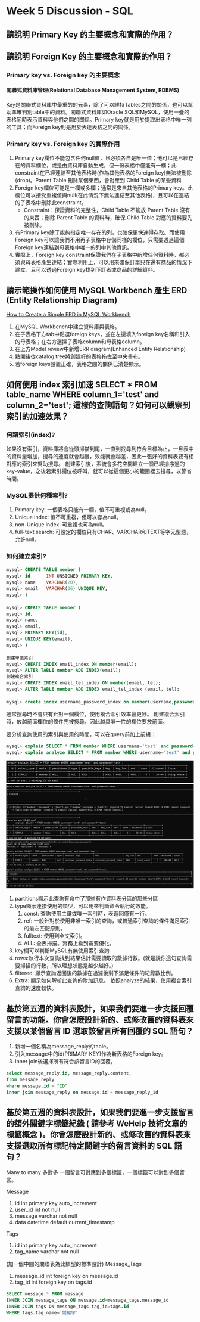 # Week 5 Discussion - SQL

## 請說明 Primary Key 的主要概念和實際的作用？

## 請說明 Foreign Key 的主要概念和實際的作用？

### Primary key vs. Foreign key 的主要概念

#### 關聯式資料庫管理(Relational Database Management System, RDBMS)

Key是關聯式資料庫中最重的的元素，除了可以維持Tables之間的關係，也可以幫助準確判別table中的資料。關聯式資料庫如Oracle SQL和MySQL，使用一疊的表格同時表示資料與他們之間的關係。Primary key就是用於提取出表格中唯一列的工具；而Foreign key則是用於表達表格之間的關係。

### Primary key vs. Foreign key 的實際作用

1. Primary key欄位不能包含任何null值，且必須各自是唯一值；他可以是已經存在的資料欄位，或是由資料庫自動生成，但一份表格中僅能有一欄；此constraint在已經連結至其他表格時(作為其他表格的Foreign key)無法被刪除(drop)。Parent Table 刪除某個東西，會對應到 Child Table 的某些資料
2. Foreign key欄位可能是一欄或多欄；通常是來自其他表格的Primary key。此欄位可以接受重複值與null(在此情況下無法連結至其他表格)，且可以在連結的子表格中刪除此constraint。
    + Constraint：保證資料的完整性，Child Table 不能放 Parent Table 沒有的東西；刪除 Parent Table 的資料時，確保 Child Table 對應的資料要先被刪除。
3. 有Primary key除了能夠指定唯一存在的列，也確保更快速得存取。而使用Foreign key可以讓我們不用再子表格中存儲同樣的欄位，只需要透過這個Foreign key連結到母表格中唯一的列中其他資訊。
4. 實際上，Foreign key constraint保證我們在子表格中新增任何資料時，都必須與母表格產生連結；實際利用上，可以用來確保訂單只在還有商品的情況下建立，且可以透過Foreign key找到下訂者或商品的詳細資料。

## 請示範操作如何使用 MySQL Workbench 產生 ERD (Entity Relationship Diagram)

[How to Create a Simple ERD in MySQL Workbench](https://www.databasestar.com/mysql-workbench-erd/)

1. 在MySQL Workbench中建立資料庫與表格。
2. 在子表格下方tab中點選foreign keys，並在左邊填入foreign key名稱和引入的母表格；在右方選擇子表格column和母表格column。
3. 在上方Model review中新增ERR diagram(Enhanced Entity Relationship)
4. 點開後從catalog tree將創建好的表格拖曳至中央畫布。
5. 若foreign keys設置正確，表格之間的關係已清楚顯示。

## 如何使用 index 索引加速 SELECT * FROM table_name WHERE column_1='test' and column_2='test'; 這樣的查詢語句？如何可以觀察到索引的加速效果？

### 何謂索引(index)?

如果沒有索引，資料庫將會從頭掃描到尾，一直到找尋到符合目標為止，一旦表中的資料量增加，搜尋的速度就會越慢，效能就會越差，因此一張好的資料表要有相對應的索引來幫助搜尋。
創建索引後，系統會多花空間建立一個已經排序過的key-value，之後若索引欄位被呼叫，就可以從這個更小的範圍裡去搜尋，以節省時間。

### MySQL提供何種索引?

1. Primary key: 一個表格只能有一欄，值不可重複或為null。
2. Unique index: 值不可重複，但可以存為null。
3. non-Unique index: 可重複也可為null。
4. full-text search: 可設定的欄位只有CHAR、VARCHAR和TEXT等字元型態，允許null。

### 如何建立索引?

```SQL
mysql> CREATE TABLE member (
mysql> id      INT UNSIGNED PRIMARY KEY,
mysql> name    VARCHAR(20),
mysql> email   VARCHAR(36) UNIQUE KEY,
mysql> )

mysql> CREATE TABLE member (
mysql> id,
mysql> name,
mysql> email,
mysql> PRIMARY KEY(id),
mysql> UNIQUE KEY(email),
mysql> )

創建單值索引
mysql> CREATE INDEX email_index ON member(email);
mysql> ALTER TABLE member ADD INDEX(email);
創建複合索引
mysql> CREATE INDEX email_tel_index ON member(email, tel);
mysql> ALTER TABLE member ADD INDEX email_tel_index (email, tel);

mysql> create index username_password_index on member(username,password);
```

通常搜尋時不會只有針對一個欄位，使用複合索引效率會更好。
創建複合索引時，放越前面欄位的條件先被搜尋，因此越具唯一性的欄位要放前面。

要分析查詢使用的索引與使用的時間，可以在query前加上前綴：

```sql
mysql> explain SELECT * FROM member WHERE username='test' and password='test';
mysql> explain analyze SELECT * FROM member WHERE username='test' and password='test';
```

![W5D](/Week5%20discussion_1.png)
![W5D](/Week5%20discussion_2.png)
![W5D](/Week5%20discussion_3.png)

1. partitions顯示此查詢有命中了那些有作資料表分區的那些分區
2. type顯示連接使用的類型，可以用來判斷命令執行的效能。
   1. const: 查詢使用主鍵或唯一索引時，表返回僅有一行。
   2. ref: 一般針對於使用非唯一索引的查詢，或普通索引查詢的條件滿足索引的最左匹配原則。
   3. fulltext: 使用到全文索引。
   4. ALL: 全表掃描。實務上看到需要優化。
3. key欄可以判斷MySQL有無使用索引查詢
4. rows:執行本次查詢找到結果估計需要讀取的數據行數。(就是說你這句查詢需要掃描的行數，所以理想狀態是越少越好。)
5. filtered: 顯示查詢返回後的數據在過濾後剩下滿足條件的紀錄數比例。
6. Extra: 顯示如何解析此查詢的附加訊息。
依照analyze的結果，使用複合索引查詢的速度較快。

## 基於第五週的資料表設計，如果我們要進一步支援回覆留言的功能。你會怎麼設計新的、或修改舊的資料表來支援以某個留言 ID 選取該留言所有回覆的 SQL 語句？

1. 新增一個名稱為message_reply的table。
2. 引入message中的id(PRIMARY KEY)作為新表格的Foreign key。
3. inner join後選擇所有符合該留言ID的回覆。

```sql
select message_reply.id, message_reply.content,
from message_reply
where message.id = "ID"
inner join message_reply on message.id = message_reply_id
```

## 基於第五週的資料表設計，如果我們要進一步支援留言的額外關鍵字標籤紀錄 ( 請參考 WeHelp 技術文章的標籤概念 )。你會怎麼設計新的、或修改舊的資料表來支援選取所有標記特定關鍵字的留言資料的 SQL 語句？

Many to many 多對多
一個留言可對應到多個標籤，一個標籤可以對到多個留言。

Message

1. id int primary key auto_increment
2. user_id int not null
3. message varchar not null
4. data datetime default current_timestamp

Tags

1. id int primary key auto_increment
2. tag_name varchar not null

(加一個中間的關聯表為此類型的標準設計)
Message_Tags

1. message_id int foreign key on message.id
2. tag_id int foreign key on tags.id

```sql
SELECT message.* FROM message 
INNER JOIN message_tags ON message.id=message_tags.message_id 
INNER JOIN tags ON message_tags.tag_id=tags.id 
WHERE tags.tag_name='關鍵字'
```
